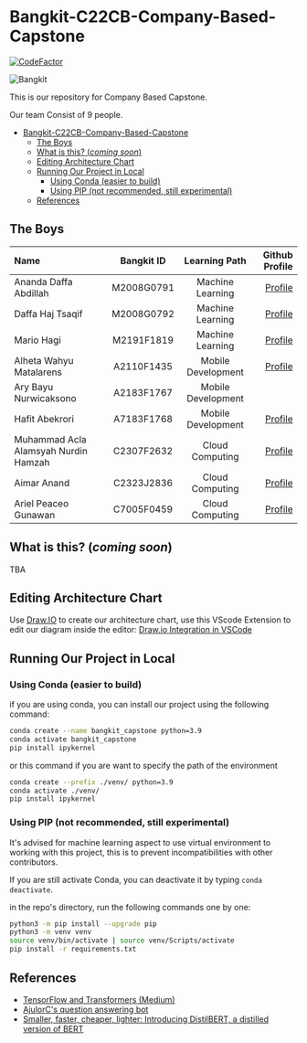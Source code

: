 # Bangkit-C22CB-Company-Based-Capstone

[![CodeFactor](https://www.codefactor.io/repository/github/dhupee/bangkit-c22cb-company-based-capstone/badge)](https://www.codefactor.io/repository/github/dhupee/bangkit-c22cb-company-based-capstone)

![Bangkit](https://lh3.googleusercontent.com/J2QI0L3vJwv63Sm3isI90ctxuxznz67dAtJQN2vu7wnUuwt9Wc-WI7VuIhwvr0yVrDPfc7kBN5usZz75nDW_k96pCfcZBxnfNzvVS0g=w600)

This is our repository for Company Based Capstone.

Our team Consist of 9 people.

- [Bangkit-C22CB-Company-Based-Capstone](#bangkit-c22cb-company-based-capstone)
  - [The Boys](#the-boys)
  - [What is this? (*coming soon*)](#what-is-this-coming-soon)
  - [Editing Architecture Chart](#editing-architecture-chart)
  - [Running Our Project in Local](#running-our-project-in-local)
    - [Using Conda (easier to build)](#using-conda-easier-to-build)
    - [Using PIP (not recommended, still experimental)](#using-pip-not-recommended-still-experimental)
  - [References](#references)

## The Boys

Name | Bangkit ID | Learning Path | Github Profile
:---|:---:|:---:|---:
Ananda Daffa Abdillah | M2008G0791 | Machine Learning | [Profile](https://github.com/Anandadaffa)
Daffa Haj Tsaqif| M2008G0792 | Machine Learning | [Profile](https://https://github.com/dhupee)
Mario Hagi | M2191F1819 | Machine Learning | [Profile](https://github.com/mariohagi)
Alheta Wahyu Matalarens |  A2110F1435 | Mobile Development | [Profile](https://github.com/ZenMachi)
Ary Bayu Nurwicaksono | A2183F1767 | Mobile Development
Hafit Abekrori | A7183F1768 | Mobile Development | [Profile](https://github.com/Haf0)
Muhammad Acla Alamsyah Nurdin Hamzah | C2307F2632 | Cloud Computing | [Profile](https://github.com/Aclaputra)
Aimar Anand | C2323J2836 | Cloud Computing | [Profile](https://github.com/imar6teen)
Ariel Peaceo Gunawan | C7005F0459 | Cloud Computing | [Profile](https://github.com/Kouci01)

## What is this? (*coming soon*)

TBA

## Editing Architecture Chart

Use [Draw.IO]([https://link](https://app.diagrams.net/)) to create our architecture chart, use this VScode Extension to edit our diagram inside the editor: [Draw.io Integration in VSCode](https://marketplace.visualstudio.com/items?itemName=hediet.vscode-drawio)

## Running Our Project in Local

### Using Conda (easier to build)

if you are using conda, you can install our project using the following command:

```bash
conda create --name bangkit_capstone python=3.9
conda activate bangkit_capstone
pip install ipykernel
```

or this command if you are want to specify the path of the environment

```bash
conda create --prefix ./venv/ python=3.9
conda activate ./venv/
pip install ipykernel
```

### Using PIP (not recommended, still experimental)

It's advised for machine learning aspect to use virtual environment to working with this project, this is to prevent incompatibilities with other contributors.

If you are still activate Conda, you can deactivate it by typing `conda deactivate`.

in the repo's directory, run the following commands one by one:

```bash
python3 -m pip install --upgrade pip
python3 -m venv venv
source venv/bin/activate | source venv/Scripts/activate
pip install -r requirements.txt
```

## References

- [TensorFlow and Transformers (Medium)](https://towardsdatascience.com/tensorflow-and-transformers-df6fceaf57cc)
- [AjulorC's question answering bot](https://huggingface.co/spaces/AjulorC/question_answering_bot_deployed_with_Gradio)
- [Smaller, faster, cheaper, lighter: Introducing DistilBERT, a distilled version of BERT](https://medium.com/huggingface/distilbert-8cf3380435b5)
